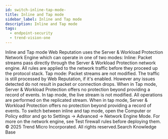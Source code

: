 ```yaml
---
id: switch-inline-tap-mode-
title: Inline and Tap mode
sidebar_label: Inline and Tap mode
description: Inline and Tap mode
tags:
  - endpoint-security
  - trend-vision-one
---
```


 Inline and Tap mode Web Reputation uses the Server & Workload Protection Network Engine which can operate in one of two modes: Inline: Packet streams pass directly through the Server & Workload Protection network engine. All rules are applied to the network traffic before they proceed up the protocol stack. Tap mode: Packet streams are not modified. The traffic is still processed by Web Reputation, if it's enabled. However any issues detected do not result in packet or connection drops. When in Tap mode, Server & Workload Protection offers no protection beyond providing a record of events. In tap mode, the live stream is not modified. All operations are performed on the replicated stream. When in tap mode, Server & Workload Protection offers no protection beyond providing a record of events. To switch between inline and tap mode, open the Computer or Policy editor and go to Settings → Advanced → Network Engine Mode. For more on the network engine, see Test firewall rules before deploying them. © 2025 Trend Micro Incorporated. All rights reserved.Search Knowledge Base
